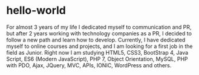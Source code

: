 # hello-world
For almost 3 years of my life I dedicated myself to communication and PR, but after 2 years working with technology companies as a PR, I decided to follow a new path and learn how to develop. 
Currently, I have dedicated myself to online courses and projects, and I am looking for a first job in the field as Junior.
Right now I am studying HTML5, CSS3, BootStrap 4, Java Script, ES6 (Modern JavaScript), PHP 7, Object Orientation, MySQL, PHP with PDO, Ajax, JQuery, MVC, APIs, IONIC, WordPress and others.
